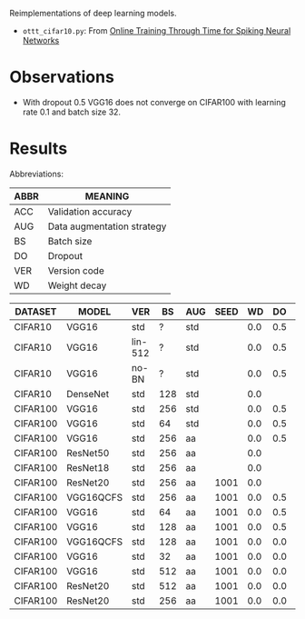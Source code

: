 Reimplementations of deep learning models.

* `ottt_cifar10.py`: From [Online Training Through Time for Spiking Neural Networks](https://arxiv.org/abs/2210.04195)

# Observations

* With dropout 0.5 VGG16 does not converge on CIFAR100 with learning rate 0.1 and batch
  size 32.

# Results

Abbreviations:

| ABBR | MEANING                    |
|------|----------------------------|
| ACC  | Validation accuracy        |
| AUG  | Data augmentation strategy |
| BS   | Batch size                 |
| DO   | Dropout                    |
| VER  | Version code               |
| WD   | Weight decay               |


| DATASET  | MODEL     | VER     | BS  | AUG | SEED | WD  | DO  | ACC  | PRG   |
|----------|-----------|---------|-----|-----|------|-----|-----|------|-------|
| CIFAR10  | VGG16     | std     | ?   | std |      | 0.0 | 0.5 | 93.6 |       |
| CIFAR10  | VGG16     | lin-512 | ?   | std |      | 0.0 | 0.5 | 92.1 |       |
| CIFAR10  | VGG16     | no-BN   | ?   | std |      | 0.0 | 0.5 | 92.6 |       |
| CIFAR10  | DenseNet  | std     | 128 | std |      | 0.0 |     | 94.4 |       |
| CIFAR100 | VGG16     | std     | 256 | std |      | 0.0 | 0.5 | 70.7 |       |
| CIFAR100 | VGG16     | std     | 64  | std |      | 0.0 | 0.5 | 71.7 |       |
| CIFAR100 | VGG16     | std     | 256 | aa  |      | 0.0 | 0.5 | 74.7 |       |
| CIFAR100 | ResNet50  | std     | 256 | aa  |      | 0.0 |     | 47.8 |       |
| CIFAR100 | ResNet18  | std     | 256 | aa  |      | 0.0 |     | 59.1 |       |
| CIFAR100 | ResNet20  | std     | 256 | aa  | 1001 | 0.0 |     | 67.2 |       |
| CIFAR100 | VGG16QCFS | std     | 256 | aa  | 1001 | 0.0 | 0.5 | 72.0 |       |
| CIFAR100 | VGG16     | std     | 64  | aa  | 1001 | 0.0 | 0.5 | 66.0 | y/srv |
| CIFAR100 | VGG16     | std     | 128 | aa  | 1001 | 0.0 | 0.5 | 74.6 | y/srv |
| CIFAR100 | VGG16QCFS | std     | 128 | aa  | 1001 | 0.0 | 0.0 | 53.9 | n     |
| CIFAR100 | VGG16     | std     | 32  | aa  | 1001 | 0.0 | 0.0 | 74.9 | n     |
| CIFAR100 | VGG16     | std     | 512 | aa  | 1001 | 0.0 | 0.0 |      | y/srv |
| CIFAR100 | ResNet20  | std     | 512 | aa  | 1001 | 0.0 | 0.0 |      | y/dsk |
| CIFAR100 | ResNet20  | std     | 256 | aa  | 1001 | 0.0 | 0.0 |      | y/dsk |
